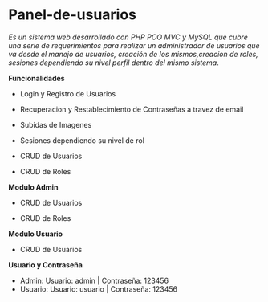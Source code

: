 # Panel-de-usuarios
*Es un sistema web desarrollado con PHP POO MVC y MySQL que cubre una serie de requerimientos para realizar un administrador de
usuarios que va desde el manejo de usuarios, creación de los mismos,creacion de roles, sesiones dependiendo su nivel perfil 
dentro del mismo sistema*.

**Funcionalidades**

- Login y Registro de Usuarios

- Recuperacion y Restablecimiento de Contraseñas a travez de email

- Subidas de Imagenes 

- Sesiones dependiendo su nivel de rol

- CRUD de Usuarios

- CRUD de Roles

**Modulo Admin**

- CRUD de Usuarios

- CRUD de Roles

**Modulo Usuario**

- CRUD de Usuarios


**Usuario y Contraseña**

- Admin: Usuario: admin | Contraseña: 123456
- Usuario: Usuario: usuario | Contraseña: 123456




